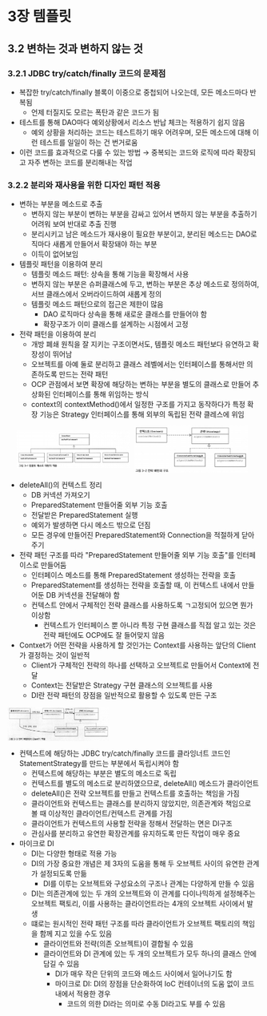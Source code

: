 # 3장 템플릿

## 3.2 변하는 것과 변하지 않는 것

### 3.2.1 JDBC try/catch/finally 코드의 문제점

- 복잡한 try/catch/finally 블록이 이중으로 중첩되어 나오는데, 모든 메소드마다 반복됨
    - 언제 터질지도 모르는 폭탄과 같은 코드가 됨
- 테스트를 통해 DAO마다 예외상황에서 리소스 반납 체크는 적용하기 쉽지 않음
    - 예외 상황을 처리하는 코드는 테스트하기 매우 어려우며, 모든 메소드에 대해 이런 테스트를 일일이 하는 건 번거로움
- 이런 코드를 효과적으로 다룰 수 있는 방법 → 중복되는 코드와 로직에 따라 확장되고 자주 변하는 코드를 분리해내는 작업

### 3.2.2 분리와 재사용을 위한 디자인 패턴 적용

- 변하는 부분을 메소드로 추출
    - 변하지 않는 부분이 변하는 부분을 감싸고 있어서 변하지 않는 부분을 추출하기 어려워 보여 반대로 추출 진행
    - 분리시키고 남은 메소드가 재사용이 필요한 부분이고, 분리된 메소드는 DAO로직마다 새롭게 만들어서 확장돼야 하는 부분
    - 이득이 없어보임
- 템플릿 패턴을 이용하여 분리
    - 템플릿 메소드 패턴: 상속을 통해 기능을 확장해서 사용
    - 변하지 않는 부분은 슈퍼클래스에 두고, 변하는 부분은 추상 메소드로 정의하여, 서브 클래스에서 오버라이드하여 새롭게 정의
    - 템플릿 메소드 패턴으로의 접근은 제한이 많음
        - DAO 로직마다 상속을 통해 새로운 클래스를 만들어야 함
        - 확장구조가 이미 클래스를 설계하는 시점에서 고정
- 전략 패턴을 이용하여 분리
    - 개방 폐쇄 원칙을 잘 지키는 구조이면서도, 템플릿 메소드 패턴보다 유연하고 확장성이 뛰어남
    - 오브젝트를 아예 둘로 분리하고 클래스 레벨에서는 인터페이스를 통해서만 의존하도록 만드는 전략 패턴
    - OCP 관점에서 보면 확장에 해당하는 변하는 부분을 별도의 클래스로 만들어 추상화된 인터페이스를 통해 위임하는 방식
    - context의 contextMethod()에서 일정한 구조를 가지고 동작하다가 특정 확장 기능은 Strategy 인터페이스를 통해 외부의 독립된 전략 클레스에 위임

<p align="center">
  <img src="./img/03-01_khj.png" align="center" width="45%" alt="템플릿 메소드 패턴의 적용" style="margin-right: 1%;">
  <img src="./img/03-02_khj.png" align="center" width="45%" alt="전략 패턴의 구조"style="margin-right: 1%;">
</p>

- deleteAll()의 컨텍스트 정리
    - DB 커넥션 가져오기
    - PreparedStatement 만들어줄 외부 기능 호출
    - 전달받은 PreparedStatement 실행
    - 예외가 발생하면 다시 메소드 밖으로 던짐
    - 모든 경우에 만들어진 PreparedStatement와 Connection을 적절하게 닫아주기
- 전략 패턴 구조를 따라 "PreparedStatement 만들어줄 외부 기능 호출"를 인터페이스로 만들어둠
    - 인터페이스 메소드를 통해 PreparedStatement 생성하는 전략을 호출
    - PreparedStatement를 생성하는 전략을 호출할 때, 이 컨텍스트 내에서 만들어둔 DB 커넥션을 전달해야 함
    - 컨텍스트 안에서 구체적인 전략 클래스를 사용하도록 ㄱ고정되어 있으면 뭔가 이상함
        - 컨텍스트가 인터페이스 뿐 아니라 특정 구현 클래스를 직접 알고 있는 것은 전략 패턴에도 OCP에도 잘 들어맞지 않음
- Contxet가 어떤 전략을 사용하게 할 것인가는 Context를 사용하는 앞단의 Client가 결정하는 것이 일반적
    - Client가 구체적인 전략의 하나를 선택하고 오브젝트로 만들어서 Context에 전달
    - Context는 전달받은 Strategy 구현 클래스의 오브젝트를 사용
    - DI란 전략 패턴의 장점을 일반적으로 활용할 수 있도록 만든 구조

<img src="./img/03-03_khj.png" align="center" width="40%" alt="전략 패턴에서 Client의 역할">

- 컨텍스트에 해당하는 JDBC try/catch/finally 코드를 클라잉너트 코드인 StatementStrategy를 만드는 부분에서 독립시켜야 함
    - 컨텍스트에 해당하는 부분은 별도의 메소드로 독립
    - 컨텍스트를 별도의 메소드로 분리하였으므로, deleteAll() 메소드가 클라이언트
    - deleteAll()은 전략 오브젝트를 만들고 컨텍스트를 호출하는 책임을 가짐
    - 클라이언트와 컨텍스트는 클래스를 분리하지 않았지만, 의존관계와 책임으로 볼 때 이상적인 클라이언트/컨텍스트 관계를 가짐
    - 클라이언트가 컨텍스트의 사용할 전략을 정해서 전달하는 면은 DI구조
    - 관심사를 분리하고 유연한 확장관계를 유지하도록 만든 작업이 매우 중요
- 마이크로 DI
    - DI는 다양한 형태로 적용 가능
    - DI의 가장 중요한 개념은 제 3자의 도움을 통해 두 오브젝트 사이의 유연한 관계가 설정되도록 만듦
        - DI를 이루는 오브젝트와 구성요소의 구조나 관계는 다양하게 만들 수 있음
    - DI는 의존관계에 있는 두 개의 오브젝트와 이 관계를 다이나믹하게 설정해주는 오브젝트 팩토리, 이를 사용하는 클라이언트라는 4개의 오브젝트 사이에서 발생
    - 떄로는 원시적인 전략 패턴 구조를 따라 클라이언트가 오브젝트 팩토리의 책임을 함께 지고 있을 수도 있음
        - 클라이언트와 전략(의존 오브젝트)이 결합될 수 있음
        - 클라이언트와 DI 관계에 있는 두 개의 오브젝트가 모두 하나의 클래스 안에 담길 수 있음
            - DI가 매우 작은 단위의 코드와 메소드 사이에서 일어나기도 함
            - 마이크로 DI: DI의 장점을 단순화하여 IoC 컨테이너의 도움 없이 코드 내에서 적용한 경우 
                - 코드의 의한 DI라는 의미로 수동 DI라고도 부를 수 있음